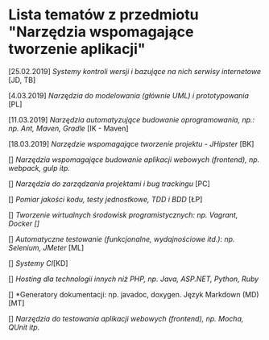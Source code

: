 # Lista tematów z przedmiotu "Narzędzia wspomagające tworzenie aplikacji"

[25.02.2019] *Systemy kontroli wersji i bazujące na nich serwisy internetowe* [JD, TB]

[4.03.2019] *Narzędzia do modelowania (głównie UML) i prototypowania* [PL]

[11.03.2019] *Narzędzia automatyzujące budowanie oprogramowania, np.: np. Ant, Maven, Gradle* [IK - Maven]

[18.03.2019] *Narzędzie wspomagające tworzenie projektu - JHipster* [BK]

[] *Narzędzia wspomagające budowanie aplikacji webowych (frontend), np. webpack, gulp itp.*

[] *Narzędzia do zarządzania projektami i bug trackingu* [PC]

[] *Pomiar jakości kodu, testy jednostkowe, TDD i BDD* [ŁP]

[] *Tworzenie wirtualnych środowisk programistycznych: np. Vagrant, Docker []*

[] *Automatyczne testowanie (funkcjonalne, wydajnościowe itd.): np. Selenium, JMeter* [ML]

[] *Systemy CI*[KD]

[] *Hosting dla technologii innych niż PHP, np. Java, ASP.NET, Python, Ruby*

[] *Generatory dokumentacji: np. javadoc, doxygen. Język Markdown (MD) [MT]

[] *Narzędzia do testowania aplikacji webowych (frontend), np. Mocha, QUnit itp.*


